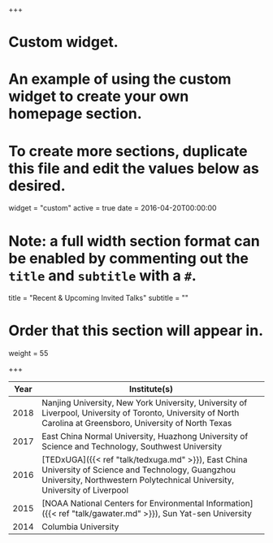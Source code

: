 +++
# Custom widget.
# An example of using the custom widget to create your own homepage section.
# To create more sections, duplicate this file and edit the values below as desired.
widget = "custom"
active = true
date = 2016-04-20T00:00:00

# Note: a full width section format can be enabled by commenting out the `title` and `subtitle` with a `#`.
title = "Recent & Upcoming Invited Talks"
subtitle = ""

# Order that this section will appear in.
weight = 55



+++

Year|Institute(s)|
----|------|
2018|Nanjing University, New York University, University of Liverpool, University of Toronto, University of North Carolina at Greensboro, University of North Texas
2017|East China Normal University, Huazhong University of Science and Technology, Southwest University
2016|[TEDxUGA]({{< ref "talk/tedxuga.md" >}}), East China University of Science and Technology, Guangzhou University, Northwestern Polytechnical University, University of Liverpool
2015|[NOAA National Centers for Environmental Information]({{< ref "talk/gawater.md" >}}), Sun Yat-sen University
2014|Columbia University